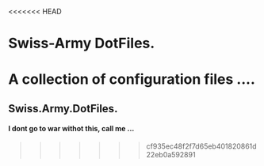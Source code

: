 <<<<<<< HEAD
# Swiss-Army DotFiles.

A collection of configuration files ....
=======
## Swiss.Army.DotFiles.

#### I dont go to war withot this, call me ... 
>>>>>>> cf935ec48f2f7d65eb401820861d22eb0a592891

